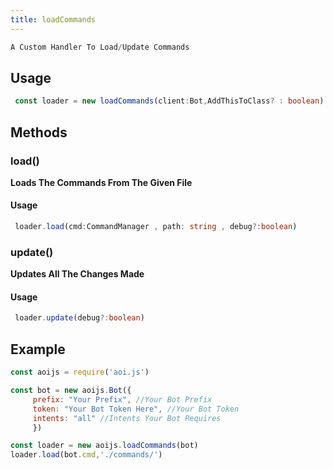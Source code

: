 ```yaml
---
title: loadCommands
--- 
```


 ```javascript
 A Custom Handler To Load/Update Commands
 ```

## Usage

```typescript
 const loader = new loadCommands(client:Bot,AddThisToClass? : boolean)
```

## Methods 

### load()

**Loads The Commands From The Given File**

#### Usage 

```typescript
 loader.load(cmd:CommandManager , path: string , debug?:boolean) 
 ```

### update()

**Updates All The Changes Made** 

#### Usage
```typescript
 loader.update(debug?:boolean)
```

## Example 

```javascript
const aoijs = require('aoi.js')

const bot = new aoijs.Bot({
     prefix: "Your Prefix", //Your Bot Prefix
     token: "Your Bot Token Here", //Your Bot Token
     intents: "all" //Intents Your Bot Requires 
     })

const loader = new aoijs.loadCommands(bot)
loader.load(bot.cmd,'./commands/')
```
